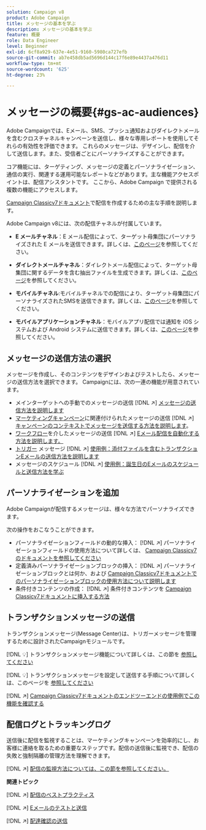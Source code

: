 ```yaml
---
solution: Campaign v8
product: Adobe Campaign
title: メッセージの基本を学ぶ
description: メッセージの基本を学ぶ
feature: 概要
role: Data Engineer
level: Beginner
exl-id: 6cf8a929-637e-4e51-9160-5980ca727efb
source-git-commit: ab7e458db5ad5696d144c17f6e89e4437a476d11
workflow-type: tm+mt
source-wordcount: '625'
ht-degree: 23%

---
```


# メッセージの概要{#gs-ac-audiences}

Adobe Campaignでは、Eメール、SMS、プッシュ通知およびダイレクトメールを含むクロスチャネルキャンペーンを送信し、様々な専用レポートを使用してそれらの有効性を評価できます。 これらのメッセージは、デザインし、配信を介して送信します。また、受信者ごとにパーソナライズすることができます。

コア機能には、ターゲティング、メッセージの定義とパーソナライゼーション、通信の実行、関連する運用可能なレポートなどがあります。主な機能アクセスポイントは、配信アシスタントです。 ここから、Adobe Campaign で提供される複数の機能にアクセスします。

[Campaign Classicv7ドキュメント](https://experienceleague.adobe.com/docs/campaign-classic/using/sending-messages/key-steps-when-creating-a-delivery/steps-about-delivery-creation-steps.html)で配信を作成するための主な手順を説明します。

Adobe Campaign v8には、次の配信チャネルが付属しています。

* **E メールチャネル**：E メール配信によって、ターゲット母集団にパーソナライズされた E メールを送信できます。詳しくは、[このページ](../send/email.md)を参照してください。

* **ダイレクトメールチャネル**：ダイレクトメール配信によって、ターゲット母集団に関するデータを含む抽出ファイルを生成できます。詳しくは、[このページ](../send/direct-mail.md)を参照してください。

* **モバイルチャネル**:モバイルチャネルでの配信により、ターゲット母集団にパーソナライズされたSMSを送信できます。詳しくは、[このページ](../send/sms.md)を参照してください。

* **モバイルアプリケーションチャネル**：モバイルアプリ配信では通知を iOS システムおよび Android システムに送信できます。詳しくは、[このページ](../send/push.md)を参照してください。

<!--
* **LINE channel**: LINE deliveries let you send messages on LINE, an instant messaging application available on all smartphones. Learn more in [this page](../send/line.md)
-->

## メッセージの送信方法の選択

メッセージを作成し、そのコンテンツをデザインおよびテストしたら、メッセージの送信方法を選択できます。 Campaignには、次の一連の機能が用意されています。

* メインターゲットへの手動でのメッセージの送信
   [!DNL :arrow_upper_right:] [メッセージの送信方法を説明します](https://experienceleague.adobe.com/docs/campaign-classic/using/sending-messages/sending-emails/sending-an-email/sending-messages.html)
* [マーケティングキャンペーン](https://experienceleague.adobe.com/docs/campaign-classic/using/orchestrating-campaigns/orchestrate-campaigns/setting-up-marketing-campaigns.html)に関連付けられたメッセージの送信
   [!DNL :arrow_upper_right:] [キャンペーンのコンテキストでメッセージを送信する方法を説明します](https://experienceleague.adobe.com/docs/campaign-classic/using/orchestrating-campaigns/orchestrate-campaigns/marketing-campaign-deliveries.html)。
* [ワークフロー](https://experienceleague.adobe.com/docs/campaign-classic/using/automating-with-workflows/introduction/about-workflows.html)を介したメッセージの送信
   [!DNL :arrow_upper_right:] [Eメール配信を自動化する方法を説明します。](https://experienceleague.adobe.com/docs/campaign-classic/using/automating-with-workflows/action-activities/delivery.html)
* [トリガー](https://experienceleague.adobe.com/docs/campaign-classic/using/transactional-messaging/introduction/about-transactional-messaging.html) メッセージ
   [!DNL :arrow_upper_right:] [使用例：添付ファイルを含むトランザクションEメールの送信方法を説明します](https://experienceleague.adobe.com/docs/campaign-classic/using/transactional-messaging/use-case/transactional-email-with-attachments.html)
* メッセージのスケジュール
   [!DNL :arrow_upper_right:] [使用例：誕生日のEメールのスケジュールと送信方法を学ぶ](https://experienceleague.adobe.com/docs/campaign-classic/using/automating-with-workflows/use-cases/deliveries/sending-a-birthday-email.html?)


## パーソナライゼーションを追加

Adobe Campaignが配信するメッセージは、様々な方法でパーソナライズできます。

次の操作をおこなうことができます。

* パーソナライゼーションフィールドの動的な挿入：
   [!DNL :arrow_upper_right:] パーソナライゼーションフィールドの使用方法について詳しくは、 [Campaign Classicv7のドキュメントを参照してください](https://experienceleague.adobe.com/docs/campaign-classic/using/sending-messages/personalizing-deliveries/personalization-fields.html)
* 定義済みパーソナライゼーションブロックの挿入：
   [!DNL :arrow_upper_right:] パーソナライゼーションブロックとは何か、および [Campaign Classicv7ドキュメントでのパーソナライゼーションブロックの使用方法について説明します](https://experienceleague.adobe.com/docs/campaign-classic/using/sending-messages/personalizing-deliveries/personalization-blocks.html)
* 条件付きコンテンツの作成：
   [!DNL :arrow_upper_right:] 条件付きコンテンツを [Campaign Classicv7ドキュメントに挿入する方法](https://experienceleague.adobe.com/docs/campaign-classic/using/sending-messages/personalizing-deliveries/conditional-content.html)

## トランザクションメッセージの送信

トランザクションメッセージ(Message Center)は、トリガーメッセージを管理するために設計されたCampaignモジュールです。

[!DNL :bulb:] トランザクションメッセージ機能について詳しくは、この節を [参照してください](../dev/architecture.md#transac-msg-archi)

[!DNL :bulb:] トランザクションメッセージを設定して送信する手順について詳しくは、このページを [参照してください](../send/transactional.md)

[!DNL :arrow_upper_right:]  [Campaign Classicv7ドキュメントのエンドツーエンドの使用例でこの機能を確認する](https://experienceleague.adobe.com/docs/campaign-classic/using/transactional-messaging/use-case/transactional-email-with-attachments.html?lang=en#transactional-messaging)

## 配信ログとトラッキングログ

送信後に配信を監視することは、マーケティングキャンペーンを効率的にし、お客様に連絡を取るための重要なステップです。配信の送信後に監視でき、配信の失敗と強制隔離の管理方法を理解できます。

[!DNL :arrow_upper_right:] [配信の監視方法については、この節を参照してください。](https://experienceleague.adobe.com/docs/campaign-classic/using/sending-messages/monitoring-deliveries/about-delivery-monitoring.html?lang=en#sending-messages)


**関連トピック**

[!DNL :arrow_upper_right:]  [配信のベストプラクティス](https://experienceleague.adobe.com/docs/campaign-classic/using/sending-messages/key-steps-when-creating-a-delivery/delivery-bestpractices/delivery-best-practices.html)

[!DNL :arrow_upper_right:]  [Eメールのテストと送信](https://experienceleague.adobe.com/docs/campaign-classic/using/sending-messages/sending-emails/sending-an-email/sending-messages.html)

[!DNL :arrow_upper_right:]  [配達確認の送信](https://experienceleague.adobe.com/docs/campaign-classic/using/sending-messages/key-steps-when-creating-a-delivery/steps-validating-the-delivery.html)
